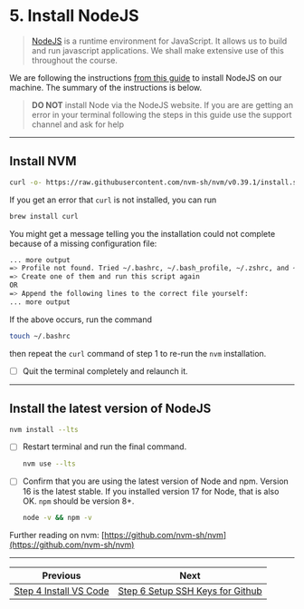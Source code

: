 # 5. Install NodeJS

>[NodeJS](https://nodejs.org/en/) is a runtime environment for JavaScript. It allows us to build and run javascript applications. We shall make extensive use of this throughout the course.

We are following the instructions [from this guide](https://www.taniarascia.com/setting-up-a-brand-new-mac-for-development/#nodejs) to install NodeJS on our machine. The summary of the instructions is below.

> **DO NOT** install Node via the NodeJS website. If you are are getting an error in your terminal following the steps in this guide use the support channel and ask for help
---
## Install NVM

   ```bash
   curl -o- https://raw.githubusercontent.com/nvm-sh/nvm/v0.39.1/install.sh | bash
   ```

   If you get an error that `curl` is not installed, you can run 
   ```bash
   brew install curl
   ```

   You might get a message telling you the installation could not complete because of a missing configuration file:

   ```bash
   ... more output
   => Profile not found. Tried ~/.bashrc, ~/.bash_profile, ~/.zshrc, and ~/.profile.
   => Create one of them and run this script again
   OR
   => Append the following lines to the correct file yourself:
   ... more output
   ```

   If the above occurs, run the command 
   ```bash
   touch ~/.bashrc
   ``` 
   then repeat the `curl` command of step 1 to re-run the `nvm` installation.

- [ ] Quit the terminal completely and relaunch it.
---
## Install the latest version of NodeJS

   ```bash
   nvm install --lts
   ```

- [ ] Restart terminal and run the final command.

   ```bash
   nvm use --lts
   ```

- [ ] Confirm that you are using the latest version of Node and npm. Version 16 is the latest stable. If you installed version 17 for Node, that is also OK. `npm` should be version 8+.

   ```bash
   node -v && npm -v
   ```

Further reading on nvm: [https://github.com/nvm-sh/nvm](https://github.com/nvm-sh/nvm)

---
| Previous | Next |
| ----- | ---------- |
| [Step 4 Install VS Code](4-macos-setup-instructions-vscode-install) | [Step 6 Setup SSH Keys for Github](6-macos-setup-instructions-setup-ssh) |